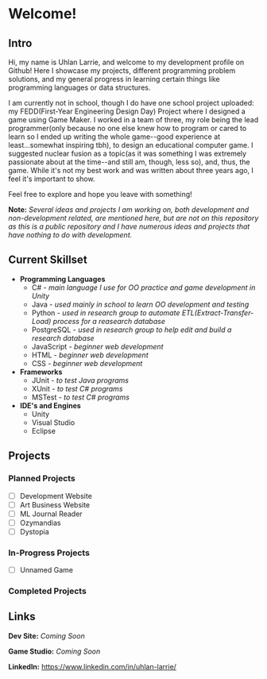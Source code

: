 # Welcome!
## Intro
Hi, my name is Uhlan Larrie, and welcome to my development profile on Github! Here I showcase my projects, different programming problem solutions, and my general progress in learning certain things like programming languages or data structures.

I am currently not in school, though I do have one school project uploaded: my FEDD(First-Year Engineering Design Day) Project where I designed a game using Game Maker. I worked in a team of three, my role being the lead programmer(only because no one else knew how to program or cared to learn so I ended up writing the whole game--good experience at least...somewhat inspiring tbh), to design an educational computer game. I suggested nuclear fusion as a topic(as it was something I was extremely passionate about at the time--and still am, though, less so), and, thus, the game. While it's not my best work and was written about three years ago, I feel it's important to show.  

Feel free to explore and hope you leave with something!

**Note:** _Several ideas and projects I am working on, both development and non-development related, are mentioned here, but are not on this repository as this is a public repository and I have numerous ideas and projects that have nothing to do with development._

## Current Skillset
  - **Programming Languages**
    - C# - *main language I use for OO practice and game development in Unity*
    - Java - *used mainly in school to learn OO development and testing*
    - Python - *used in research group to automate ETL(Extract-Transfer-Load) process for a reasearch database*
    - PostgreSQL - *used in research group to help edit and build a research database*
    - JavaScript - *beginner web development*
    - HTML - *beginner web development*
    - CSS - *beginner web development*
  - **Frameworks**
    - JUnit - *to test Java programs*
    - XUnit - *to test C# programs*
    - MSTest - *to test C# programs*
  - **IDE's and Engines**
    - Unity
    - Visual Studio
    - Eclipse


## Projects
### Planned Projects
- [ ] Development Website
- [ ] Art Business Website
- [ ] ML Journal Reader
- [ ] Ozymandias
- [ ] Dystopia
### In-Progress Projects
- [ ] Unnamed Game
### Completed Projects
## Links
**Dev Site:** _Coming Soon_

**Game Studio:** _Coming Soon_

**LinkedIn:** https://www.linkedin.com/in/uhlan-larrie/
